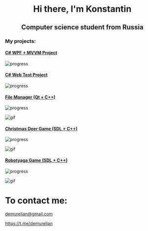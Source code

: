 <h1 align="center">Hi there, I'm Konstantin</h1>
<h2 align="center">Computer science student from Russia</h2>

<h3 align="left">My projects:</h3>

<h4 align="left"><a href="https://github.com/demurelian/WPFMVVM" target="_blank">C# WPF + MVVM Project</a></h4>

![progress](https://img.shields.io/badge/Progress-In%20Progress-yellow)

<h4 align="left"><a href="https://github.com/demurelian/FirstWebApplicationCSharp" target="_blank">C# Web Test Project</a></h4>

![progress](https://img.shields.io/badge/Progress-Done-green)

<h4 align="left"><a href="https://github.com/demurelian/FileManager" target="_blank">File Manager (Qt + C++)</a></h4>

![progress](https://img.shields.io/badge/Progress-Done-green)

![gif](https://media.giphy.com/media/v1.Y2lkPTc5MGI3NjExMDc4MXBmbzFkY3p5MHpteHkxbXlpNWw0dTZvMHI0d2MyNzExZnhqaSZlcD12MV9pbnRlcm5hbF9naWZfYnlfaWQmY3Q9Zw/111qkWCRLqGBRsxa2D/source.gif)


<h4 align="left"><a href="https://github.com/demurelian/ChristmasDeerGame" target="_blank">Christmas Deer Game (SDL + C++)</a></h4>

![progress](https://img.shields.io/badge/Progress-Done-green)

![gif](https://media.giphy.com/media/v1.Y2lkPTc5MGI3NjExeGN2bnd4cmt5czA5bzdubnRmNDM2dnZ6MnZmZ3JlYm10cXRyNWlwcCZlcD12MV9pbnRlcm5hbF9naWZfYnlfaWQmY3Q9Zw/2NtJhMmq3YP0RNnUdI/giphy.gif)


<h4 align="left"><a href="https://github.com/demurelian/RobotyagaGame" target="_blank">Robotyaga Game (SDL + C++)</a></h4>

![progress](https://img.shields.io/badge/Progress-Done-green)

![gif](https://media.giphy.com/media/v1.Y2lkPTc5MGI3NjExNjV5N2RxdGd4d3VvMWExdHE0ZzV3NXFnbWhobmdqa2w1eXB4ZHI1OCZlcD12MV9pbnRlcm5hbF9naWZfYnlfaWQmY3Q9Zw/HxXOul0CEusPrmAMtZ/giphy.gif)

# To contact me:
demurelian@gmail.com

https://t.me/demurelian

<!--
**demurelian/demurelian** is a ✨ _special_ ✨ repository because its `README.md` (this file) appears on your GitHub profile.

Here are some ideas to get you started:

- 🔭 I’m currently working on ...
- 🌱 I’m currently learning ...
- 👯 I’m looking to collaborate on ...
- 🤔 I’m looking for help with ...
- 💬 Ask me about ...
- 📫 How to reach me: ...
- 😄 Pronouns: ...
- ⚡ Fun fact: ...
-->

